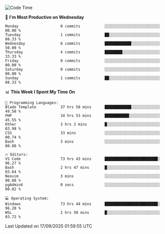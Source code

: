 <!--START_SECTION:waka-->
![Code Time](http://img.shields.io/badge/Code%20Time-5%2C871%20hrs%2058%20mins-blue)

📅 **I'm Most Productive on Wednesday** 

```text
Monday                   0 commits           ░░░░░░░░░░░░░░░░░░░░░░░░░   00.00 % 
Tuesday                  1 commits           ██░░░░░░░░░░░░░░░░░░░░░░░   08.33 % 
Wednesday                6 commits           ████████████░░░░░░░░░░░░░   50.00 % 
Thursday                 4 commits           ████████░░░░░░░░░░░░░░░░░   33.33 % 
Friday                   0 commits           ░░░░░░░░░░░░░░░░░░░░░░░░░   00.00 % 
Saturday                 0 commits           ░░░░░░░░░░░░░░░░░░░░░░░░░   00.00 % 
Sunday                   1 commits           ██░░░░░░░░░░░░░░░░░░░░░░░   08.33 % 
```


📊 **This Week I Spent My Time On** 

```text
💬 Programming Languages: 
Blade Template           37 hrs 58 mins      ████████████░░░░░░░░░░░░░   49.58 % 
PHP                      34 hrs 53 mins      ███████████░░░░░░░░░░░░░░   45.55 % 
Other                    3 hrs 2 mins        █░░░░░░░░░░░░░░░░░░░░░░░░   03.98 % 
CSS                      33 mins             ░░░░░░░░░░░░░░░░░░░░░░░░░   00.74 % 
Bash                     3 mins              ░░░░░░░░░░░░░░░░░░░░░░░░░   00.08 % 

🔥 Editors: 
VS Code                  73 hrs 43 mins      ████████████████████████░   96.27 % 
Bash                     2 hrs 47 mins       █░░░░░░░░░░░░░░░░░░░░░░░░   03.64 % 
Neovim                   3 mins              ░░░░░░░░░░░░░░░░░░░░░░░░░   00.08 % 
pgAdmin4                 0 secs              ░░░░░░░░░░░░░░░░░░░░░░░░░   00.02 % 

💻 Operating System: 
Windows                  73 hrs 44 mins      ████████████████████████░   96.28 % 
WSL                      2 hrs 50 mins       █░░░░░░░░░░░░░░░░░░░░░░░░   03.72 % 
```


 Last Updated on 17/09/2025 01:59:55 UTC
<!--END_SECTION:waka-->
